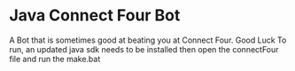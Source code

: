 # Java Connect Four Bot
A Bot that is sometimes good at beating you at Connect Four. Good Luck
To run, an updated java sdk needs to be installed then open the connectFour file and run the make.bat
